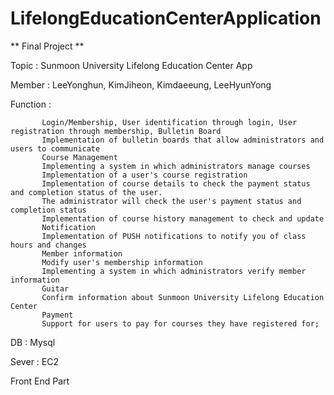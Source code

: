 # LifelongEducationCenterApplication


** Final Project **

Topic    : Sunmoon University Lifelong Education Center App 

Member   : LeeYonghun, KimJiheon, Kimdaeeung, LeeHyunYong



Function : 


           Login/Membership, User identification through login, User registration through membership, Bulletin Board
           Implementation of bulletin boards that allow administrators and users to communicate
           Course Management
           Implementing a system in which administrators manage courses
           Implementation of a user's course registration
           Implementation of course details to check the payment status and completion status of the user.
           The administrator will check the user's payment status and completion status
           Implementation of course history management to check and update
           Notification
           Implementation of PUSH notifications to notify you of class hours and changes
           Member information
           Modify user's membership information
           Implementing a system in which administrators verify member information
           Guitar
           Confirm information about Sunmoon University Lifelong Education Center
           Payment
           Support for users to pay for courses they have registered for;
           
DB     :   Mysql 

Sever  :   EC2 

Front End Part
